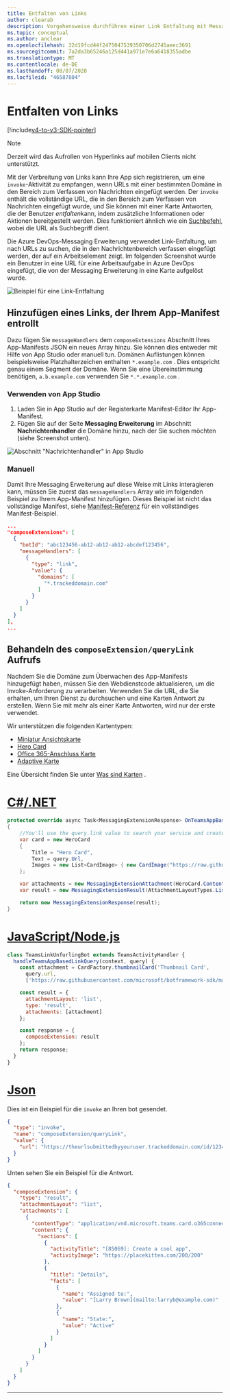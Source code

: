 ```yaml
---
title: Entfalten von Links
author: clearab
description: Vorgehensweise durchführen einer Link Entfaltung mit Messaging Erweiterung in einer Microsoft Teams-app.
ms.topic: conceptual
ms.author: anclear
ms.openlocfilehash: 32d19fcd44f2475047539350706d2745aeec3691
ms.sourcegitcommit: 7a2da3b65246a125d441a971e7e6a6418355adbe
ms.translationtype: MT
ms.contentlocale: de-DE
ms.lasthandoff: 08/07/2020
ms.locfileid: "46587804"
---
```

# <a name="link-unfurling"></a>Entfalten von Links

[!include[v4-to-v3-SDK-pointer](~/includes/v4-to-v3-pointer-me.md)]

> [!NOTE]
> Derzeit wird das Aufrollen von Hyperlinks auf mobilen Clients nicht unterstützt.

Mit der Verbreitung von Links kann Ihre App sich registrieren, um eine `invoke`-Aktivität zu empfangen, wenn URLs mit einer bestimmten Domäne in den Bereich zum Verfassen von Nachrichten eingefügt werden. Der `invoke` enthält die vollständige URL, die in den Bereich zum Verfassen von Nachrichten eingefügt wurde, und Sie können mit einer Karte Antworten, die der Benutzer *entfalten*kann, indem zusätzliche Informationen oder Aktionen bereitgestellt werden. Dies funktioniert ähnlich wie ein [Suchbefehl](~/messaging-extensions/how-to/search-commands/define-search-command.md), wobei die URL als Suchbegriff dient.

Die Azure DevOps-Messaging Erweiterung verwendet Link-Entfaltung, um nach URLs zu suchen, die in den Nachrichtenbereich verfassen eingefügt werden, der auf ein Arbeitselement zeigt. Im folgenden Screenshot wurde ein Benutzer in eine URL für eine Arbeitsaufgabe in Azure DevOps eingefügt, die von der Messaging Erweiterung in eine Karte aufgelöst wurde.

![Beispiel für eine Link-Entfaltung](~/assets/images/compose-extensions/messagingextensions_linkunfurling.png)

## <a name="add-link-unfurling-to-your-app-manifest"></a>Hinzufügen eines Links, der Ihrem App-Manifest entrollt

Dazu fügen Sie `messageHandlers` dem `composeExtensions` Abschnitt Ihres App-Manifests JSON ein neues Array hinzu. Sie können dies entweder mit Hilfe von App Studio oder manuell tun. Domänen Auflistungen können beispielsweise Platzhalterzeichen enthalten `*.example.com` . Dies entspricht genau einem Segment der Domäne. Wenn Sie eine Übereinstimmung benötigen, `a.b.example.com` verwenden Sie `*.*.example.com` .

### <a name="using-app-studio"></a>Verwenden von App Studio

1. Laden Sie in App Studio auf der Registerkarte Manifest-Editor Ihr App-Manifest.
1. Fügen Sie auf der Seite **Messaging Erweiterung** im Abschnitt **Nachrichtenhandler** die Domäne hinzu, nach der Sie suchen möchten (siehe Screenshot unten).

![Abschnitt "Nachrichtenhandler" in App Studio](~/assets/images/link-unfurling.png)

### <a name="manually"></a>Manuell

Damit Ihre Messaging Erweiterung auf diese Weise mit Links interagieren kann, müssen Sie zuerst das `messageHandlers` Array wie im folgenden Beispiel zu Ihrem App-Manifest hinzufügen. Dieses Beispiel ist nicht das vollständige Manifest, siehe [Manifest-Referenz](~/resources/schema/manifest-schema.md) für ein vollständiges Manifest-Beispiel.

```json
...
"composeExtensions": [
  {
    "botId": "abc123456-ab12-ab12-ab12-abcdef123456",
    "messageHandlers": [
      {
        "type": "link",
        "value": {
          "domains": [
            "*.trackeddomain.com"
          ]
        }
      }
    ]
  }
],
...
```

## <a name="handle-the-composeextensionquerylink-invoke"></a>Behandeln des `composeExtension/queryLink` Aufrufs

Nachdem Sie die Domäne zum Überwachen des App-Manifests hinzugefügt haben, müssen Sie den Webdienstcode aktualisieren, um die Invoke-Anforderung zu verarbeiten. Verwenden Sie die URL, die Sie erhalten, um Ihren Dienst zu durchsuchen und eine Karten Antwort zu erstellen. Wenn Sie mit mehr als einer Karte Antworten, wird nur der erste verwendet.

Wir unterstützen die folgenden Kartentypen:

* [Miniatur Ansichtskarte](~/task-modules-and-cards/cards/cards-reference.md#thumbnail-card)
* [Hero Card](~/task-modules-and-cards/cards/cards-reference.md#hero-card)
* [Office 365-Anschluss Karte](~/task-modules-and-cards/cards/cards-reference.md#office-365-connector-card)
* [Adaptive Karte](~/task-modules-and-cards/cards/cards-reference.md#adaptive-card)

Eine Übersicht finden Sie unter [Was sind Karten](~/task-modules-and-cards/what-are-cards.md) .

# <a name="cnet"></a>[C#/.NET](#tab/dotnet)

```csharp
protected override async Task<MessagingExtensionResponse> OnTeamsAppBasedLinkQueryAsync(ITurnContext<IInvokeActivity> turnContext, AppBasedLinkQuery query, CancellationToken cancellationToken)
{
    //You'll use the query.link value to search your service and create a card response
    var card = new HeroCard
    {
        Title = "Hero Card",
        Text = query.Url,
        Images = new List<CardImage> { new CardImage("https://raw.githubusercontent.com/microsoft/botframework-sdk/master/icon.png") },
    };

    var attachments = new MessagingExtensionAttachment(HeroCard.ContentType, null, card);
    var result = new MessagingExtensionResult(AttachmentLayoutTypes.List, "result", new[] { attachments }, null, "test unfurl");

    return new MessagingExtensionResponse(result);
}
```

# <a name="javascriptnodejs"></a>[JavaScript/Node.js](#tab/javascript)

```javascript
class TeamsLinkUnfurlingBot extends TeamsActivityHandler {
  handleTeamsAppBasedLinkQuery(context, query) {
    const attachment = CardFactory.thumbnailCard('Thumbnail Card',
      query.url,
      ['https://raw.githubusercontent.com/microsoft/botframework-sdk/master/icon.png']);

    const result = {
      attachmentLayout: 'list',
      type: 'result',
      attachments: [attachment]
    };

    const response = {
      composeExtension: result
    };
    return response;
  }
}
```

# <a name="json"></a>[Json](#tab/json)

Dies ist ein Beispiel für die `invoke` an Ihren bot gesendet.

```json
{
  "type": "invoke",
  "name": "composeExtension/queryLink",
  "value": {
    "url": "https://theurlsubmittedbyyouruser.trackeddomain.com/id/1234"
  }
}
```

Unten sehen Sie ein Beispiel für die Antwort.

```json
{
  "composeExtension": {
    "type": "result",
    "attachmentLayout": "list",
    "attachments": [
      {
        "contentType": "application/vnd.microsoft.teams.card.o365connector",
        "content": {
          "sections": [
            {
              "activityTitle": "[85069]: Create a cool app",
              "activityImage": "https://placekitten.com/200/200"
            },
            {
              "title": "Details",
              "facts": [
                {
                  "name": "Assigned to:",
                  "value": "[Larry Brown](mailto:larryb@example.com)"
                },
                {
                  "name": "State:",
                  "value": "Active"
                }
              ]
            }
          ]
        }
      }
    ]
  }
}
```

* * *
